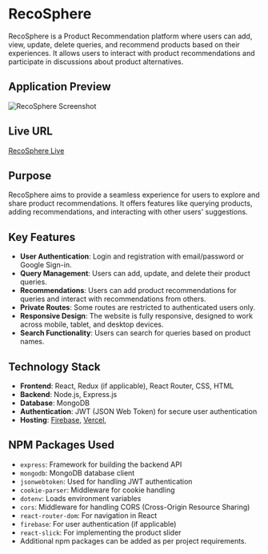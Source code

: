 # RecoSphere

RecoSphere is a Product Recommendation platform where users can add, view, update, delete queries, and recommend products based on their experiences. It allows users to interact with product recommendations and participate in discussions about product alternatives.

## Application Preview

![RecoSphere Screenshot](https://i.ibb.co.com/cXJTq1LQ/Reco-Sphere.png)
## Live URL

[RecoSphere Live](https://assignment-11-41308.web.app)

## Purpose

RecoSphere aims to provide a seamless experience for users to explore and share product recommendations. It offers features like querying products, adding recommendations, and interacting with other users' suggestions.

## Key Features

- **User Authentication**: Login and registration with email/password or Google Sign-in.
- **Query Management**: Users can add, update, and delete their product queries.
- **Recommendations**: Users can add product recommendations for queries and interact with recommendations from others.
- **Private Routes**: Some routes are restricted to authenticated users only.
- **Responsive Design**: The website is fully responsive, designed to work across mobile, tablet, and desktop devices.
- **Search Functionality**: Users can search for queries based on product names.

## Technology Stack

- **Frontend**: React, Redux (if applicable), React Router, CSS, HTML
- **Backend**: Node.js, Express.js
- **Database**: MongoDB
- **Authentication**: JWT (JSON Web Token) for secure user authentication
- **Hosting**: [Firebase](https://www.Firebase.com), [Vercel](https://vercel.com),

## NPM Packages Used

- `express`: Framework for building the backend API
- `mongodb`: MongoDB database client
- `jsonwebtoken`: Used for handling JWT authentication
- `cookie-parser`: Middleware for cookie handling
- `dotenv`: Loads environment variables
- `cors`: Middleware for handling CORS (Cross-Origin Resource Sharing)
- `react-router-dom`: For navigation in React
- `firebase`: For user authentication (if applicable)
- `react-slick`: For implementing the product slider
- Additional npm packages can be added as per project requirements.


